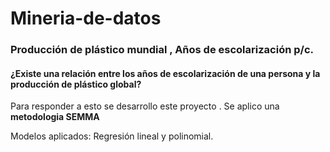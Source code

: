 # Mineria-de-datos

### Producción de plástico mundial , Años de escolarización p/c.

#### ¿Existe una relación entre los años de escolarización de una persona y la producción de plástico global?

Para responder a esto se desarrollo este proyecto .
Se aplico una **metodologia SEMMA**

Modelos aplicados: Regresión lineal y polinomial.

